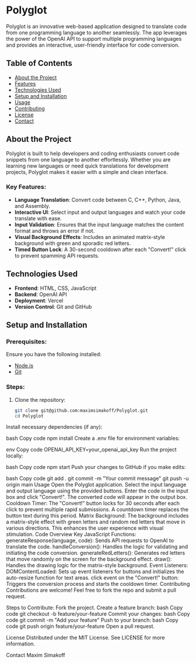 # Polyglot

Polyglot is an innovative web-based application designed to translate code from one programming language to another seamlessly. The app leverages the power of the OpenAI API to support multiple programming languages and provides an interactive, user-friendly interface for code conversion.

## Table of Contents
- [About the Project](#about-the-project)
- [Features](#features)
- [Technologies Used](#technologies-used)
- [Setup and Installation](#setup-and-installation)
- [Usage](#usage)
- [Contributing](#contributing)
- [License](#license)
- [Contact](#contact)

## About the Project
Polyglot is built to help developers and coding enthusiasts convert code snippets from one language to another effortlessly. Whether you are learning new languages or need quick translations for development projects, Polyglot makes it easier with a simple and clean interface.

### Key Features:
- **Language Translation**: Convert code between C, C++, Python, Java, and Assembly.
- **Interactive UI**: Select input and output languages and watch your code translate with ease.
- **Input Validation**: Ensures that the input language matches the content format and throws an error if not.
- **Visual Background Effects**: Includes an animated matrix-style background with green and sporadic red letters.
- **Timed Button Lock**: A 30-second cooldown after each "Convert!" click to prevent spamming API requests.

## Technologies Used
- **Frontend**: HTML, CSS, JavaScript
- **Backend**: OpenAI API
- **Deployment**: Vercel
- **Version Control**: Git and GitHub

## Setup and Installation
### Prerequisites:
Ensure you have the following installed:
- [Node.js](https://nodejs.org/)
- [Git](https://git-scm.com/)

### Steps:
1. Clone the repository:
   ```bash
   git clone git@github.com:maximsimakoff/Polyglot.git
   cd Polyglot
Install necessary dependencies (if any):

bash
Copy code
npm install
Create a .env file for environment variables:

env
Copy code
OPENAI_API_KEY=your_openai_api_key
Run the project locally:

bash
Copy code
npm start
Push your changes to GitHub if you make edits:

bash
Copy code
git add .
git commit -m "Your commit message"
git push -u origin main
Usage
Open the Polyglot application.
Select the input language and output language using the provided buttons.
Enter the code in the input box and click "Convert!".
The converted code will appear in the output box.
Cooldown Timer:
The "Convert!" button locks for 30 seconds after each click to prevent multiple rapid submissions. A countdown timer replaces the button text during this period.
Matrix Background:
The background includes a matrix-style effect with green letters and random red letters that move in various directions. This enhances the user experience with visual stimulation.
Code Overview
Key JavaScript Functions:
generateResponse(language, code): Sends API requests to OpenAI to translate the code.
handleConversion(): Handles the logic for validating and initiating the code conversion.
generateRedLetters(): Generates red letters that move randomly on the screen for the background effect.
draw(): Handles the drawing logic for the matrix-style background.
Event Listeners:
DOMContentLoaded: Sets up event listeners for buttons and initializes the auto-resize function for text areas.
click event on the "Convert!" button: Triggers the conversion process and starts the cooldown timer.
Contributing
Contributions are welcome! Feel free to fork the repo and submit a pull request.

Steps to Contribute:
Fork the project.
Create a feature branch:
bash
Copy code
git checkout -b feature/your-feature
Commit your changes:
bash
Copy code
git commit -m "Add your feature"
Push to your branch:
bash
Copy code
git push origin feature/your-feature
Open a pull request.

License
Distributed under the MIT License. See LICENSE for more information.

Contact
Maxim Simakoff
